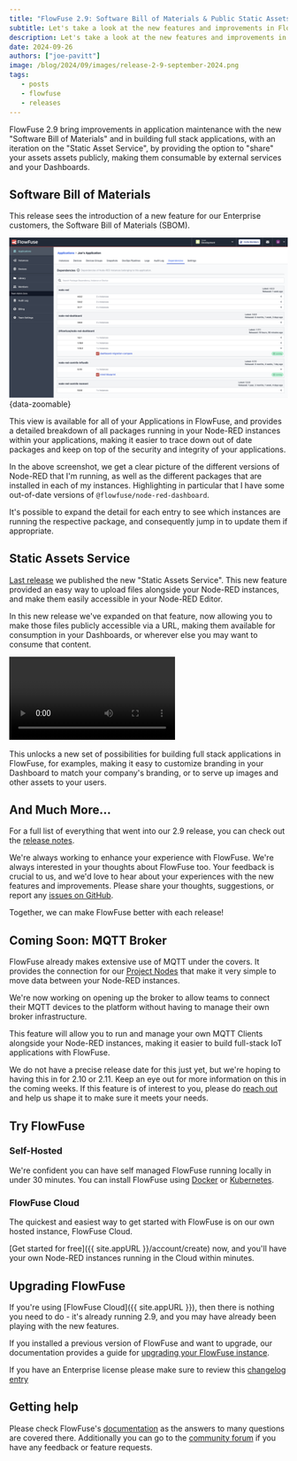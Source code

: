 ```yaml
---
title: "FlowFuse 2.9: Software Bill of Materials & Public Static Assets"
subtitle: Let's take a look at the new features and improvements in FlowFuse 2.9
description: Let's take a look at the new features and improvements in FlowFuse 2.9
date: 2024-09-26
authors: ["joe-pavitt"]
image: /blog/2024/09/images/release-2-9-september-2024.png
tags:
   - posts
   - flowfuse
   - releases
---
```


FlowFuse 2.9 bring improvements in application maintenance with the new "Software Bill of Materials" and in building full stack applications, with an iteration on the "Static Asset Service", by providing the option to "share" your assets assets publicly, making them consumable by external services and your Dashboards.

<!--more-->

## Software Bill of Materials

This release sees the introduction of a new feature for our Enterprise customers, the Software Bill of Materials (SBOM).

![Screenshot showing the new Software Bill of Materials view in FlowFuse](./images/screenshot-sbom.png){data-zoomable}

This view is available for all of your Applications in FlowFuse, and provides a detailed breakdown of all packages running in your Node-RED instances within your applications, making it easier to trace down out of date packages and keep on top of the security and integrity of your applications.

In the above screenshot, we get a clear picture of the different versions of Node-RED that I'm running, as well as the different packages that are installed in each of my instances. Highlighting in particular that I have some out-of-date versions of `@flowfuse/node-red-dashboard`.

It's possible to expand the detail for each entry to see which instances are running the respective package, and consequently jump in to update them if appropriate.

## Static Assets Service

[Last release](../08/flowfuse-2-8-release.md) we published the new "Static Assets Service". This new feature provided an easy way to upload files alongside your Node-RED instances, and make them easily accessible in your Node-RED Editor.

In this new release we've expanded on that feature, now allowing you to make those files publicly accessible via a URL, making them available for consumption in your Dashboards, or wherever else you may want to consume that content.

<video controls>
   <source src="https://website-data.s3.eu-west-1.amazonaws.com/Assets+Service+Demo+-+Part+2.mp4" type="video/mp4">
   Your browser does not support the video tag.
</video>

This unlocks a new set of possibilities for building full stack applications in FlowFuse, for examples, making it easy to customize branding in your Dashboard to match your company's branding, or to serve up images and other assets to your users.

## And Much More...

For a full list of everything that went into our 2.9 release, you can check out the [release notes](https://github.com/FlowFuse/flowfuse/releases/tag/v2.9.0).

We're always working to enhance your experience with FlowFuse. We're always interested in your thoughts about FlowFuse too. Your feedback is crucial to us, and we'd love to hear about your experiences with the new features and improvements. Please share your thoughts, suggestions, or report any [issues on GitHub](https://github.com/FlowFuse/flowfuse/issues/new/choose). 

Together, we can make FlowFuse better with each release!


## Coming Soon: MQTT Broker

FlowFuse already makes extensive use of MQTT under the covers. It provides the connection for our [Project Nodes](/docs/user/projectnodes/) that make it very simple to move data between your Node-RED instances.

We're now working on opening up the broker to allow teams to connect their MQTT devices to the platform without having to manage their own broker infrastructure.

This feature will allow you to run and manage your own MQTT Clients alongside your Node-RED instances, making it easier to build full-stack IoT applications with FlowFuse.

We do not have a precise release date for this just yet, but we're hoping to having this in for 2.10 or 2.11. Keep an eye out for more information on this in the coming weeks. If this feature is of interest to you, please do [reach out](/contact-us) and help us shape it to make sure it meets your needs.

## Try FlowFuse

### Self-Hosted

We're confident you can have self managed FlowFuse running locally in under 30 minutes. You can install FlowFuse using [Docker](/docs/install/docker/) or [Kubernetes](/docs/install/kubernetes/).

### FlowFuse Cloud

The quickest and easiest way to get started with FlowFuse is on our own hosted instance, FlowFuse Cloud.

[Get started for free]({{ site.appURL }}/account/create) now, and you'll have your own Node-RED instances running in the Cloud within minutes.

## Upgrading FlowFuse

If you're using [FlowFuse Cloud]({{ site.appURL }}), then there is nothing you need to do - it's already running 2.9, and you may have already been playing with the new features.

If you installed a previous version of FlowFuse and want to upgrade, our documentation provides a guide for [upgrading your FlowFuse instance](/docs/upgrade/).

If you have an Enterprise license please make sure to review this [changelog entry](/changelog/2024/08/enterprise-license-update)

## Getting help

Please check FlowFuse's [documentation](/docs/) as the answers to many questions are covered there. Additionally you can go to the [community forum](https://discourse.nodered.org/c/vendors/flowfuse/24) if you have
any feedback or feature requests.
